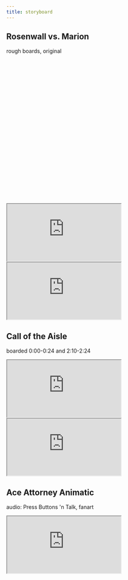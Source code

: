 ```yaml
---
title: storyboard
---
```


## Rosenwall vs. Marion

rough boards, original

<div class="medwidth">
  <div class="iframecontainer" style="padding-top: 75%;">
    <iframe src="https://docs.google.com/presentation/d/e/2PACX-1vSNt-p08lkXVxOxN9LYlfd3D6wjL0P-F9T0n3bhQK6__RGEV-X5u6UenXcOAZ1fTfx-ZvPDqaJJLtBe/embed" allowfullscreen="true"></iframe>
  </div>

  <div class="iframecontainer">
    <iframe src="https://www.youtube.com/embed/HUocWaP9yoA" title="rosenwall animatic" allow="fullscreen"></iframe>
  </div>
</div>

## Call of the Aisle

boarded 0:00-0:24 and 2:10-2:24

<div class="medwidth">
  <div class="iframecontainer">
    <iframe src="https://docs.google.com/presentation/d/e/2PACX-1vSI_FV3ZMrKPsQg-LbU25_GCp854OBtFVJ_lDrV2UvUjNRuxvEo3BWkhb_H2QUpfzAcnmQp2EsGc7Lg/embed" allowfullscreen="true"></iframe>
  </div>

  <div class="iframecontainer">
    <iframe src="https://www.youtube.com/embed/gYCeVFCw4Qw" title="call of the aisle animatic" allow="fullscreen"></iframe>
  </div>
</div>

## Ace Attorney Animatic

audio: Press Buttons 'n Talk, fanart

<div class="medwidth">
  <div class="iframecontainer">
    <iframe src="https://www.youtube.com/embed/aMQqe8jfeQ8" title="ace attorney animatic" allow="fullscreen"></iframe>
  </div>
</div>
